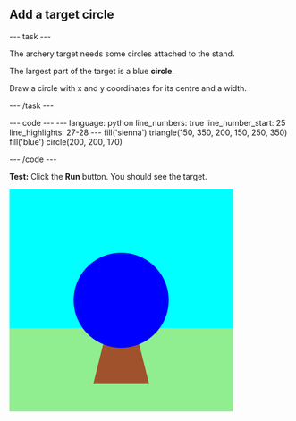 <h2 class="c-project-heading--task">Add a target circle</h2>

--- task ---

The archery target needs some circles attached to the stand.

The largest part of the target is a blue **circle**.

Draw a circle with x and y coordinates for its centre and a width.

--- /task ---

<div class="c-project-code">
--- code ---
---
language: python
line_numbers: true
line_number_start: 25
line_highlights: 27-28
---
    fill('sienna')
    triangle(150, 350, 200, 150, 250, 350)
    fill('blue')
    circle(200, 200, 170)

--- /code ---
</div>


**Test:** Click the **Run** button. You should see the target.

![a blue circle representing the target area](images/blue-circle.png)


